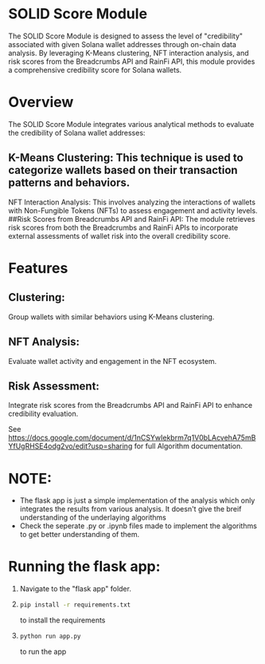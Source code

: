# SOLID Score Module
The SOLID Score Module is designed to assess the level of "credibility" associated with given Solana wallet addresses through on-chain data analysis. 
By leveraging K-Means clustering, NFT interaction analysis, and risk scores from the Breadcrumbs API and RainFi API, this module provides a comprehensive credibility score for Solana wallets.

# Overview
The SOLID Score Module integrates various analytical methods to evaluate the credibility of Solana wallet addresses:

## K-Means Clustering: This technique is used to categorize wallets based on their transaction patterns and behaviors.
NFT Interaction Analysis: This involves analyzing the interactions of wallets with Non-Fungible Tokens (NFTs) to assess engagement and activity levels.
##Risk Scores from Breadcrumbs API and RainFi API: The module retrieves risk scores from both the Breadcrumbs and RainFi APIs to incorporate external assessments of wallet risk into the overall credibility score.

# Features
## Clustering: 
Group wallets with similar behaviors using K-Means clustering.

## NFT Analysis: 
Evaluate wallet activity and engagement in the NFT ecosystem.

## Risk Assessment: 
Integrate risk scores from the Breadcrumbs API and RainFi API to enhance credibility evaluation.

See https://docs.google.com/document/d/1nCSYwIekbrm7q1V0bLAcvehA75mBYfUgRHSE4odg2vo/edit?usp=sharing for full Algorithm documentation.

# NOTE:

-   The flask app is just a simple implementation of the analysis which only integrates the results from various analysis. It doesn't give the breif understanding of the underlaying algorithms
-   Check the seperate .py or .ipynb files made to implement the algorithms to get better understanding of them. 


# Running the flask app:

1. Navigate to the "flask app" folder.
   
2. ```bash
   pip install -r requirements.txt
   ```
   to install the requirements
   
3. ```bash
   python run app.py
   ```
   to run the app
